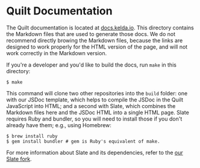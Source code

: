 # Quilt Documentation

The Quilt documentation is located at [docs.kelda.io](http://docs.kelda.io).
This directory contains the Markdown files that are used to generate those
docs. We do not recommend directly browing the Markdown files, because the
links are designed to work properly for the HTML version of the page, and
will not work correctly in the Markdown version.

If you're a developer and you'd like to build the docs, run `make` in this
directory:

```console
$ make
```

This command will clone two other repositories into the `build` folder:
one with our JSDoc template, which helps to compile the JSDoc in the Quilt
JavaScript into HTML; and a second with Slate, which combines the Markdown
files here and the JSDoc HTML into a single HTML page.  Slate requires
Ruby and bundler, so you will need to install those if you don't already
have them; e.g., using Homebrew:

```console
$ brew install ruby
$ gem install bundler # gem is Ruby's equivalent of make.
```

For more information about Slate and its dependencies, refer to the
[our Slate fork](https://github.com/quilt/slate).
